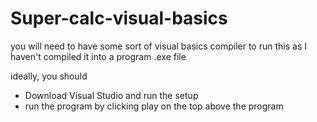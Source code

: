 # Super-calc-visual-basics

you will need to have some sort of visual basics compiler to run this as I haven't compiled it into a program .exe file 

ideally, you should 
- Download Visual Studio and run the setup
- run the program by clicking play on the top above the program
